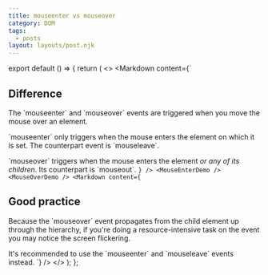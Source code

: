```yaml
---
title: mouseenter vs mouseover
category: DOM
tags:
  - posts
layout: layouts/post.njk
---
```


export default () => {
    return (
<>
<Markdown
    content={`
## Difference

The \`mouseenter\` and \`mouseover\` events are triggered when you move the mouse over an element.

\`mouseenter\` only triggers when the mouse enters the element on which it is set. The counterpart event is \`mouseleave\`. 

\`mouseover\` triggers when the mouse enters the element *or any of its children*. Its counterpart is \`mouseout\`.
`}
/>
<MouseEnterDemo />
<MouseOverDemo />
<Markdown
    content={`
## Good practice

Because the \`mouseover\` event propagates from the child element up through the hierarchy, if you're doing a resource-intensive task on the event you may notice the screen flickering.

It's recommended to use the \`mouseenter\` and \`mouseleave\` events instead.
`}
/>
</>
    );
};
